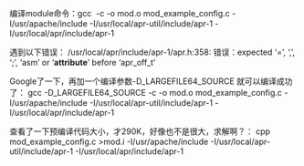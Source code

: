 <!---
markmeta_author: wongoo
markmeta_date: 2012-07-09 04:24:41
slug: compile-err-of-apache-module
markmeta_title: 编译apache module遇到的错误
wordpress_id: 295
markmeta_categories: Experience
markmeta_tags: apache,C,GCC,linux
-->

编译module命令：gcc  -c -o mod.o mod_example_config.c -I/usr/apache/include -I/usr/local/apr-util/include/apr-1 -I/usr/local/apr/include/apr-1

遇到以下错误：
/usr/local/apr/include/apr-1/apr.h:358: 错误：expected ‘=’, ‘,’, ‘;’, ‘asm’ or ‘__attribute__’ before ‘apr_off_t’

Google了一下，再加一个编译参数-D_LARGEFILE64_SOURCE 就可以编译成功了：
gcc -D_LARGEFILE64_SOURCE -c -o mod.o mod_example_config.c -I/usr/apache/include -I/usr/local/apr-util/include/apr-1 -I/usr/local/apr/include/apr-1

查看了一下预编译代码大小，才290K，好像也不是很大，求解啊？：
cpp mod_example_config.c >mod.i -I/usr/apache/include -I/usr/local/apr-util/include/apr-1 -I/usr/local/apr/include/apr-1
